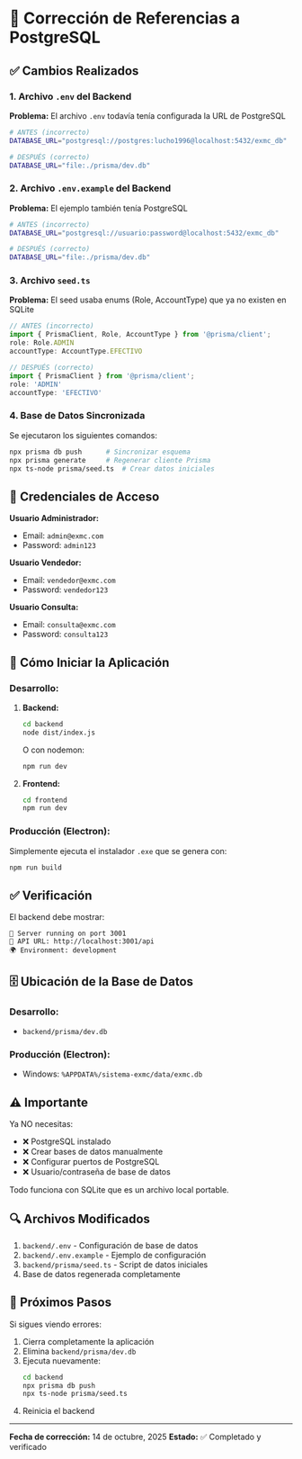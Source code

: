 # 🔧 Corrección de Referencias a PostgreSQL

## ✅ Cambios Realizados

### 1. Archivo `.env` del Backend
**Problema:** El archivo `.env` todavía tenía configurada la URL de PostgreSQL
```bash
# ANTES (incorrecto)
DATABASE_URL="postgresql://postgres:lucho1996@localhost:5432/exmc_db"

# DESPUÉS (correcto)
DATABASE_URL="file:./prisma/dev.db"
```

### 2. Archivo `.env.example` del Backend
**Problema:** El ejemplo también tenía PostgreSQL
```bash
# ANTES (incorrecto)
DATABASE_URL="postgresql://usuario:password@localhost:5432/exmc_db"

# DESPUÉS (correcto)
DATABASE_URL="file:./prisma/dev.db"
```

### 3. Archivo `seed.ts`
**Problema:** El seed usaba enums (Role, AccountType) que ya no existen en SQLite
```typescript
// ANTES (incorrecto)
import { PrismaClient, Role, AccountType } from '@prisma/client';
role: Role.ADMIN
accountType: AccountType.EFECTIVO

// DESPUÉS (correcto)
import { PrismaClient } from '@prisma/client';
role: 'ADMIN'
accountType: 'EFECTIVO'
```

### 4. Base de Datos Sincronizada
Se ejecutaron los siguientes comandos:
```bash
npx prisma db push      # Sincronizar esquema
npx prisma generate     # Regenerar cliente Prisma
npx ts-node prisma/seed.ts  # Crear datos iniciales
```

## 📝 Credenciales de Acceso

**Usuario Administrador:**
- Email: `admin@exmc.com`
- Password: `admin123`

**Usuario Vendedor:**
- Email: `vendedor@exmc.com`
- Password: `vendedor123`

**Usuario Consulta:**
- Email: `consulta@exmc.com`
- Password: `consulta123`

## 🚀 Cómo Iniciar la Aplicación

### Desarrollo:

1. **Backend:**
   ```bash
   cd backend
   node dist/index.js
   ```
   O con nodemon:
   ```bash
   npm run dev
   ```

2. **Frontend:**
   ```bash
   cd frontend
   npm run dev
   ```

### Producción (Electron):

Simplemente ejecuta el instalador `.exe` que se genera con:
```bash
npm run build
```

## ✅ Verificación

El backend debe mostrar:
```
🚀 Server running on port 3001
📡 API URL: http://localhost:3001/api
🌍 Environment: development
```

## 🗄️ Ubicación de la Base de Datos

### Desarrollo:
- `backend/prisma/dev.db`

### Producción (Electron):
- Windows: `%APPDATA%/sistema-exmc/data/exmc.db`

## ⚠️ Importante

Ya NO necesitas:
- ❌ PostgreSQL instalado
- ❌ Crear bases de datos manualmente
- ❌ Configurar puertos de PostgreSQL
- ❌ Usuario/contraseña de base de datos

Todo funciona con SQLite que es un archivo local portable.

## 🔍 Archivos Modificados

1. `backend/.env` - Configuración de base de datos
2. `backend/.env.example` - Ejemplo de configuración
3. `backend/prisma/seed.ts` - Script de datos iniciales
4. Base de datos regenerada completamente

## 📌 Próximos Pasos

Si sigues viendo errores:
1. Cierra completamente la aplicación
2. Elimina `backend/prisma/dev.db`
3. Ejecuta nuevamente:
   ```bash
   cd backend
   npx prisma db push
   npx ts-node prisma/seed.ts
   ```
4. Reinicia el backend

---

**Fecha de corrección:** 14 de octubre, 2025
**Estado:** ✅ Completado y verificado
